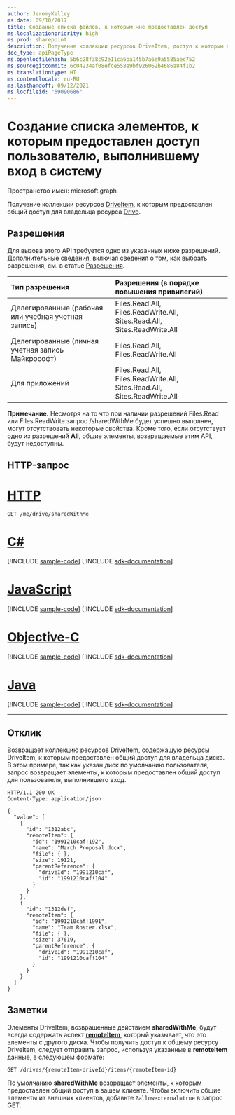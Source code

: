 ```yaml
---
author: JeremyKelley
ms.date: 09/10/2017
title: Создание списка файлов, к которым мне предоставлен доступ
ms.localizationpriority: high
ms.prod: sharepoint
description: Получение коллекции ресурсов DriveItem, доступ к которым предоставлен владельцу ресурса Drive.
doc_type: apiPageType
ms.openlocfilehash: 5b6c28f38c92e11ca6ba145b7a6e9a5585aec752
ms.sourcegitcommit: 6c04234af08efce558e9bf926062b4686a84f1b2
ms.translationtype: HT
ms.contentlocale: ru-RU
ms.lasthandoff: 09/12/2021
ms.locfileid: "59090686"
---
```

# <a name="list-items-shared-with-the-signed-in-user"></a>Создание списка элементов, к которым предоставлен доступ пользователю, выполнившему вход в систему

Пространство имен: microsoft.graph

Получение коллекции ресурсов [DriveItem](../resources/driveitem.md), к которым предоставлен общий доступ для владельца ресурса [Drive](../resources/drive.md).

## <a name="permissions"></a>Разрешения

Для вызова этого API требуется одно из указанных ниже разрешений. Дополнительные сведения, включая сведения о том, как выбрать разрешения, см. в статье [Разрешения](/graph/permissions-reference).

|Тип разрешения      | Разрешения (в порядке повышения привилегий)              |
|:--------------------|:---------------------------------------------------------|
|Делегированные (рабочая или учебная учетная запись) | Files.Read.All, Files.ReadWrite.All, Sites.Read.All, Sites.ReadWrite.All    |
|Делегированные (личная учетная запись Майкрософт) | Files.Read.All, Files.ReadWrite.All    |
|Для приложений | Files.Read.All, Files.ReadWrite.All, Sites.Read.All, Sites.ReadWrite.All |

**Примечание.** Несмотря на то что при наличии разрешений Files.Read или Files.ReadWrite запрос /sharedWithMe будет успешно выполнен, могут отсутствовать некоторые свойства.
Кроме того, если отсутствует одно из разрешений **All**, общие элементы, возвращаемые этим API, будут недоступны.

## <a name="http-request"></a>HTTP-запрос


# <a name="http"></a>[HTTP](#tab/http)
<!-- { "blockType": "request", "name": "shared-with-me", "scopes": "files.read", "tags": "service.graph", "target": "action" } -->

```msgraph-interactive
GET /me/drive/sharedWithMe
```
# <a name="c"></a>[C#](#tab/csharp)
[!INCLUDE [sample-code](../includes/snippets/csharp/shared-with-me-csharp-snippets.md)]
[!INCLUDE [sdk-documentation](../includes/snippets/snippets-sdk-documentation-link.md)]

# <a name="javascript"></a>[JavaScript](#tab/javascript)
[!INCLUDE [sample-code](../includes/snippets/javascript/shared-with-me-javascript-snippets.md)]
[!INCLUDE [sdk-documentation](../includes/snippets/snippets-sdk-documentation-link.md)]

# <a name="objective-c"></a>[Objective-C](#tab/objc)
[!INCLUDE [sample-code](../includes/snippets/objc/shared-with-me-objc-snippets.md)]
[!INCLUDE [sdk-documentation](../includes/snippets/snippets-sdk-documentation-link.md)]

# <a name="java"></a>[Java](#tab/java)
[!INCLUDE [sample-code](../includes/snippets/java/shared-with-me-java-snippets.md)]
[!INCLUDE [sdk-documentation](../includes/snippets/snippets-sdk-documentation-link.md)]

---


## <a name="response"></a>Отклик

Возвращает коллекцию ресурсов [DriveItem](../resources/driveitem.md), содержащую ресурсы DriveItem, к которым предоставлен общий доступ для владельца диска. В этом примере, так как указан диск по умолчанию пользователя, запрос возвращает элементы, к которым предоставлен общий доступ для пользователя, выполнившего вход.

<!-- {"blockType": "response", "@odata.type": "Collection(microsoft.graph.driveItem)", "truncated": true} -->

```http
HTTP/1.1 200 OK
Content-Type: application/json

{
  "value": [
    {
      "id": "1312abc",
      "remoteItem": {
        "id": "1991210caf!192",
        "name": "March Proposal.docx",
        "file": { },
        "size": 19121,
        "parentReference": {
          "driveId": "1991210caf",
          "id": "1991210caf!104"
        }
      }
    },
    {
      "id": "1312def",
      "remoteItem": {
        "id": "1991210caf!1991",
        "name": "Team Roster.xlsx",
        "file": { },
        "size": 37619,
        "parentReference": {
          "driveId": "1991210caf",
          "id": "1991210caf!104"
        }
      }
    }
  ]
}
```

## <a name="remarks"></a>Заметки

Элементы DriveItem, возвращенные действием **sharedWithMe**, будут всегда содержать аспект [**remoteItem**](../resources/remoteitem.md), который указывает, что это элементы с другого диска. Чтобы получить доступ к общему ресурсу DriveItem, следует отправить запрос, используя указанные в **remoteItem** данные, в следующем формате:

<!-- { "blockType": "ignored", "name": "drives-get-remoteitem" } -->

```http
GET /drives/{remoteItem-driveId}/items/{remoteItem-id}
```

По умолчанию **sharedWithMe** возвращает элементы, к которым предоставлен общий доступ в вашем клиенте. Чтобы включить общие элементы из внешних клиентов, добавьте `?allowexternal=true` в запрос GET.



<!-- {
  "type": "#page.annotation",
  "description": "List the items shared with the owner of a drive.",
  "keywords": "drive,onedrive.drive,default drive",
  "section": "documentation",
  "tocPath": "Sharing/Shared with me",
  "suppressions": [
  ]
} -->

